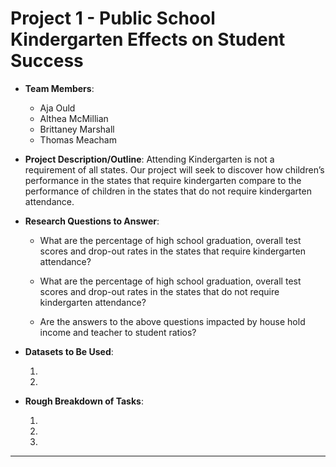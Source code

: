 # Project 1 - Public School Kindergarten Effects on Student Success

* **Team Members**:
    - Aja Ould
    - Althea McMillian
    - Brittaney Marshall
    - Thomas Meacham
    

* **Project Description/Outline**: Attending Kindergarten is not a requirement of all states.  Our project will seek to discover how children’s performance in the states that require kindergarten compare to the performance of children in the states that do not require kindergarten attendance.

* **Research Questions to Answer**: 
    - What are the percentage of high school graduation, overall test scores and drop-out rates in the states that require kindergarten attendance?

    - What are the percentage of high school graduation, overall test scores and drop-out rates in the states that do not require kindergarten attendance?

    - Are the answers to the above questions impacted by house hold income and teacher to student ratios?

* **Datasets to Be Used**: 
  
  1.

  2.
    
* **Rough Breakdown of Tasks**:

  1. 

  2. 

  3.
- - -
